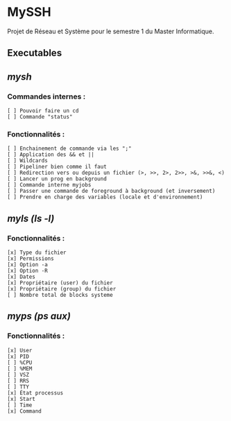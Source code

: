 # MySSH
Projet de Réseau et Système pour le semestre 1 du Master Informatique.

## Executables
## *mysh*
### Commandes internes :  
    [ ] Pouvoir faire un cd  
    [ ] Commande "status"  
### Fonctionnalités :
    [ ] Enchainement de commande via les ";"  
    [ ] Application des && et ||  
    [ ] Wildcards  
    [ ] Pipeliner bien comme il faut  
    [ ] Redirection vers ou depuis un fichier (>, >>, 2>, 2>>, >&, >>&, <)  
    [ ] Lancer un prog en background  
    [ ] Commande interne myjobs  
    [ ] Passer une commande de foreground à background (et inversement)  
    [ ] Prendre en charge des variables (locale et d'environnement) 


## *myls (ls -l)*
### Fonctionnalités :
    [x] Type du fichier  
    [x] Permissions  
    [x] Option -a  
    [x] Option -R  
    [x] Dates  
    [x] Propriétaire (user) du fichier  
    [x] Propriétaire (group) du fichier  
    [ ] Nombre total de blocks systeme  

## *myps (ps aux)*
### Fonctionnalités :
    [x] User  
    [x] PID  
    [ ] %CPU  
    [ ] %MEM  
    [ ] VSZ  
    [ ] RRS  
    [ ] TTY  
    [x] État processus  
    [x] Start  
    [ ] Time  
    [x] Command  